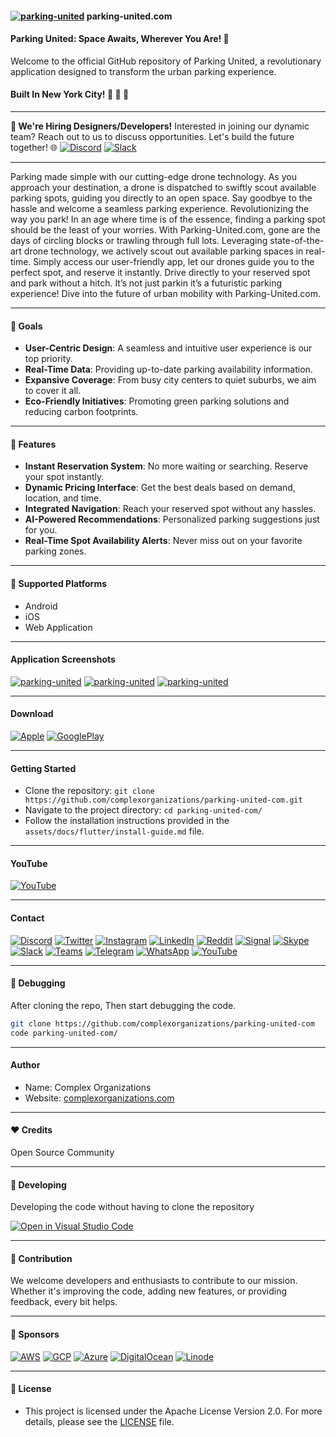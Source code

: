 #### [![parking-united](https://raw.githubusercontent.com/complexorganizations/parking-united-com/main/assets/images/icons/logo.svg)](https://www.parking-united.com) parking-united.com

#### Parking United: Space Awaits, Wherever You Are! 🚗

Welcome to the official GitHub repository of Parking United, a revolutionary application designed to transform the urban parking experience.

#### Built In New York City! 🗽 🦅 🍕

---

**🚀 We're Hiring Designers/Developers!** Interested in joining our dynamic team? Reach out to us to discuss opportunities. Let's build the future together! 🌐 [![Discord](https://raw.githubusercontent.com/complexorganizations/parking-united-com/main/assets/images/icons/discord.svg)](https://discord.gg/2DmfdBdMwg) [![Slack](https://raw.githubusercontent.com/complexorganizations/parking-united-com/main/assets/images/icons/slack.svg)](https://parking-unitedcom.slack.com/archives/C05QM7PS9GV/p1693631754500589)

---

Parking made simple with our cutting-edge drone technology. As you approach your destination, a drone is dispatched to swiftly scout available parking spots, guiding you directly to an open space. Say goodbye to the hassle and welcome a seamless parking experience. Revolutionizing the way you park! In an age where time is of the essence, finding a parking spot should be the least of your worries. With Parking-United.com, gone are the days of circling blocks or trawling through full lots. Leveraging state-of-the-art drone technology, we actively scout out available parking spaces in real-time. Simply access our user-friendly app, let our drones guide you to the perfect spot, and reserve it instantly. Drive directly to your reserved spot and park without a hitch. It’s not just parkin it’s a futuristic parking experience! Dive into the future of urban mobility with Parking-United.com.

---

#### 🌱 Goals

- **User-Centric Design**: A seamless and intuitive user experience is our top priority.
- **Real-Time Data**: Providing up-to-date parking availability information.
- **Expansive Coverage**: From busy city centers to quiet suburbs, we aim to cover it all.
- **Eco-Friendly Initiatives**: Promoting green parking solutions and reducing carbon footprints.

---

#### 🚀 Features

- **Instant Reservation System**: No more waiting or searching. Reserve your spot instantly.
- **Dynamic Pricing Interface**: Get the best deals based on demand, location, and time.
- **Integrated Navigation**: Reach your reserved spot without any hassles.
- **AI-Powered Recommendations**: Personalized parking suggestions just for you.
- **Real-Time Spot Availability Alerts**: Never miss out on your favorite parking zones.

---

#### 📱 Supported Platforms

- Android
- iOS
- Web Application

---

#### Application Screenshots

[![parking-united](https://raw.githubusercontent.com/complexorganizations/parking-united-com/main/assets/images/application/Home.png)](https://www.parking-united.com)
[![parking-united](https://raw.githubusercontent.com/complexorganizations/parking-united-com/main/assets/images/application/Parking.png)](https://www.parking-united.com)
[![parking-united](https://raw.githubusercontent.com/complexorganizations/parking-united-com/main/assets/images/application/SeekingParking.png)](https://www.parking-united.com)

---

#### Download

[![Apple](https://raw.githubusercontent.com/complexorganizations/parking-united-com/main/assets/images/icons/apple.svg)](https://apps.apple.com/)
[![GooglePlay](https://raw.githubusercontent.com/complexorganizations/parking-united-com/main/assets/images/icons/googleplay.svg)](https://play.google.com/)

---

#### Getting Started

- Clone the repository: `git clone https://github.com/complexorganizations/parking-united-com.git`
- Navigate to the project directory: `cd parking-united-com/`
- Follow the installation instructions provided in the `assets/docs/flutter/install-guide.md` file.

---

#### YouTube

[![YouTube](https://img.youtube.com/vi/wERKffMfsxU/default.jpg)](https://youtu.be/wERKffMfsxU)

---

#### Contact

[![Discord](https://raw.githubusercontent.com/complexorganizations/parking-united-com/main/assets/images/icons/discord.svg)](https://discord.gg/2DmfdBdMwg)
[![Twitter](https://raw.githubusercontent.com/complexorganizations/parking-united-com/main/assets/images/icons/twitter.svg)](https://twitter.com/)
[![Instagram](https://raw.githubusercontent.com/complexorganizations/parking-united-com/main/assets/images/icons/instagram.svg)](https://www.instagram.com/)
[![LinkedIn](https://raw.githubusercontent.com/complexorganizations/parking-united-com/main/assets/images/icons/linkedin.svg)](https://www.linkedin.com/)
[![Reddit](https://raw.githubusercontent.com/complexorganizations/parking-united-com/main/assets/images/icons/reddit.svg)](https://reddit.com/r/parking_united_com/s/YefTKn0cfX)
[![Signal](https://raw.githubusercontent.com/complexorganizations/parking-united-com/main/assets/images/icons/signal.svg)](https://signal.group/#CjQKIPhEy6Pk8c-wXi-6O3DRXQ3eSLvJNqW61uq46Y-Ya3mrEhDaILflpc1oE9joFmzC3REG)
[![Skype](https://raw.githubusercontent.com/complexorganizations/parking-united-com/main/assets/images/icons/skype.svg)](https://join.skype.com/hjhsrvQlinZk)
[![Slack](https://raw.githubusercontent.com/complexorganizations/parking-united-com/main/assets/images/icons/slack.svg)](https://parking-unitedcom.slack.com/archives/C05QM7PS9GV/p1693631754500589)
[![Teams](https://raw.githubusercontent.com/complexorganizations/parking-united-com/main/assets/images/icons/teams.svg)](https://teams.live.com/l/community/FAAHt8haBHMqRRUOwI)
[![Telegram](https://raw.githubusercontent.com/complexorganizations/parking-united-com/main/assets/images/icons/telegram.svg)](https://t.me/parking_united_com)
[![WhatsApp](https://raw.githubusercontent.com/complexorganizations/parking-united-com/main/assets/images/icons/whatsapp.svg)](https://chat.whatsapp.com/KR0nia4ajom2NWl32YOYZK)
[![YouTube](https://raw.githubusercontent.com/complexorganizations/parking-united-com/main/assets/images/icons/youtube.svg)](https://www.youtube.com/)

---

#### 🐛 Debugging

After cloning the repo, Then start debugging the code.

```bash
git clone https://github.com/complexorganizations/parking-united-com
code parking-united-com/
```

---

#### Author

- Name: Complex Organizations
- Website: [complexorganizations.com](https://www.complexorganizations.com)

---

#### ❤️ Credits

Open Source Community

---

#### 🤝 Developing

Developing the code without having to clone the repository

[![Open in Visual Studio Code](https://img.shields.io/badge/preview%20in-vscode.dev-blue)](https://open.vscode.dev/complexorganizations/dji-feed-ingestion)

---

#### 🤝 Contribution

We welcome developers and enthusiasts to contribute to our mission. Whether it's improving the code, adding new features, or providing feedback, every bit helps.

---

#### 🤝 Sponsors

[![AWS](https://raw.githubusercontent.com/complexorganizations/parking-united-com/main/assets/images/icons/aws.svg)](https://aws.amazon.com/)
[![GCP](https://raw.githubusercontent.com/complexorganizations/parking-united-com/main/assets/images/icons/gcp.svg)](https://cloud.google.com/)
[![Azure](https://raw.githubusercontent.com/complexorganizations/parking-united-com/main/assets/images/icons/azure.svg)](https://azure.microsoft.com/)
[![DigitalOcean](https://raw.githubusercontent.com/complexorganizations/parking-united-com/main/assets/images/icons/digitalocean.svg)](https://www.digitalocean.com/)
[![Linode](https://raw.githubusercontent.com/complexorganizations/parking-united-com/main/assets/images/icons/linode.svg)](https://www.linode.com/)

---

#### 📝 License

- This project is licensed under the Apache License Version 2.0. For more details, please see the [LICENSE](https://raw.githubusercontent.com/complexorganizations/parking-united.com/main/.github/license) file.
